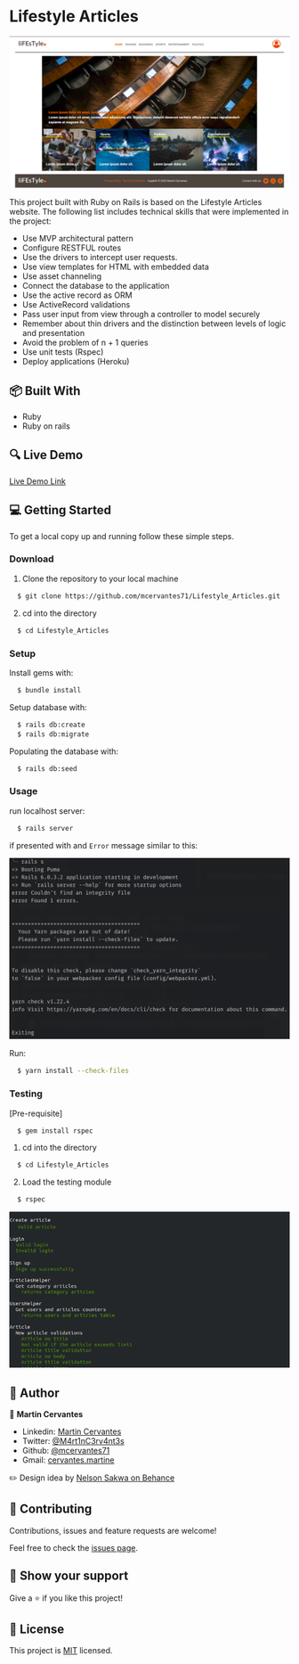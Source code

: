 # Lifestyle Articles


![screenshot](./docs/screenshot.png)

This project built with Ruby on Rails is based on the Lifestyle Articles website. The following list includes technical skills that were implemented in the project:

- Use MVP architectural pattern
- Configure RESTFUL routes
- Use the drivers to intercept user requests.
- Use view templates for HTML with embedded data
- Use asset channeling
- Connect the database to the application
- Use the active record as ORM
- Use ActiveRecord validations
- Pass user input from view through a controller to model securely
- Remember about thin drivers and the distinction between levels of logic and presentation
- Avoid the problem of n + 1 queries
- Use unit tests (Rspec)
- Deploy applications (Heroku)

## :package: Built With

- Ruby
- Ruby on rails


## :mag: Live Demo

[Live Demo Link](https://lifestyle-articles-project.herokuapp.com/)

## :computer: Getting Started

To get a local copy up and running follow these simple steps.

### Download

1) Clone the repository to your local machine

```sh
  $ git clone https://github.com/mcervantes71/Lifestyle_Articles.git
```

2) cd into the directory

```sh
  $ cd Lifestyle_Articles
```

### Setup

Install gems with:

```sh
  $ bundle install
```

Setup database with:

```sh
  $ rails db:create
  $ rails db:migrate
```

Populating the database with:

```sh
  $ rails db:seed
```

### Usage

run localhost server:

```sh
  $ rails server
```

if presented with and `Error` message similar to this:

![image](./docs/error.png)

Run:

```sh
  $ yarn install --check-files
```

### Testing
[Pre-requisite]
``` sh
  $ gem install rspec
```

1) cd into the directory

```sh
  $ cd Lifestyle_Articles
```

2) Load the testing module

```sh
  $ rspec
```
![testing_result](./docs/testing_result.png)

## :busts_in_silhouette: Author

👤 **Martin Cervantes**

- Linkedin: [Martin Cervantes](https://www.linkedin.com/in/cervantesmartin/)
- Twitter: [@M4rt1nC3rv4nt3s](https://twitter.com/M4rt1nC3rv4nt3s)
- Github: [@mcervantes71](https://github.com/mcervantes71)
- Gmail: [cervantes.martine](mailto:cervantes.martine@gmail.com)

:pencil2: Design idea by [Nelson Sakwa on Behance](https://www.behance.net/sakwadesignstudio)

## 🤝 Contributing

Contributions, issues and feature requests are welcome!

Feel free to check the [issues page](../../issues).

## :star2: Show your support

Give a ⭐️ if you like this project!

## 📝 License

This project is [MIT](lic.url) licensed.
